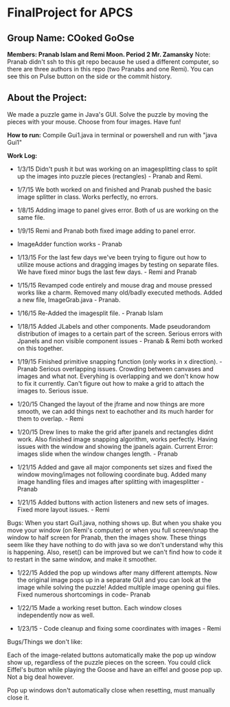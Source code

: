 FinalProject for APCS
============
Group Name: COoked GoOse
------------
**Members: Pranab Islam and Remi Moon. Period 2 Mr. Zamansky**
Note: Pranab didn't ssh to this git repo because he used a different computer, so there are three authors in this repo (two Pranabs and one Remi). You can see this on Pulse button on the side or the commit history. 

About the Project:
------------
We made a puzzle game in Java's GUI. Solve the puzzle by moving the pieces with your mouse. Choose from four images. Have fun! 

**How to run:**
Compile Gui1.java in terminal or powershell and run with "java Gui1"

**Work Log:**

- 1/3/15  Didn't push it but was working on an imagesplitting class to split up the images into puzzle pieces (rectangles) - Pranab and Remi. 

- 1/7/15 We both worked on and finished and Pranab pushed the basic image splitter in class. Works perfectly, no errors.

- 1/8/15 Adding image to panel gives error. Both of us are working on the same file. 

- 1/9/15 Remi and Pranab both fixed image adding to panel error. 
- ImageAdder function works - Pranab
- 1/13/15 For the last few days we've been trying to figure out how to utilize mouse actions and dragging images by testing on separate files. We have fixed minor bugs the last few days. - Remi and Pranab

- 1/15/15 Revamped code entirely and mouse drag and mouse pressed works like a charm. Removed many old/badly executed methods. Added a new file, ImageGrab.java - Pranab. 
- 1/16/15 Re-Added the imagesplit file. - Pranab Islam


- 1/18/15 Added JLabels and other components. Made pseudorandom distribution of images to a certain part of the screen. Serious errors with Jpanels and non visible component issues - Pranab & Remi both worked on this together. 

- 1/19/15 Finished primitive snapping function (only works in x direction). - Pranab 
Serious overlapping issues. Crowding between canvases and images and what not. Everyhing is overlapping and we don't know how to fix it currently. Can't figure out how to make a grid to attach the images to. Serious issue. 

- 1/20/15 Changed the layout of the jframe and now things are more smooth, we can add things next to eachother and its much harder for them to overlap. - Remi 

- 1/20/15 Drew lines to make the grid after jpanels and rectangles didnt work. 
Also finished image snapping algorithm, works perfectly. Having issues with the window and showing the jpanels again. Current Error: images slide when the window changes length. - Pranab 

- 1/21/15 Added and gave all major components set sizes and fixed the window moving/images not following coordinate bug. Added many image handling files and images after splitting with imagesplitter - Pranab 

- 1/21/15 Added buttons with action listeners and new sets of images. Fixed more layout issues. - Remi

Bugs: When you start Gui1.java, nothing shows up. But when you shake you move your window  (on Remi's computer) or when you full screen/snap the window to half screen for Pranab, then the images show. These things seem like they have nothing to do with java so we don't understand why this is happening. Also, reset() can be improved but we can't find how to code it to restart in the same window, and make it smoother.

- 1/22/15 Added the pop up windows after many different attempts. Now the original image pops up in a separate GUI and you can look at the image while solving the puzzle! Added multiple image opening gui files. Fixed numerous shortcomings in code- Pranab

- 1/22/15 Made a working reset button. Each window closes independently now as well. 
- 1/23/15 - Code cleanup and fixing some coordinates with images - Remi

Bugs/Things we don't like: 

Each of the image-related buttons automatically make the pop up window show up, regardless of the puzzle pieces on the screen. You could click Eiffel's button while playing the Goose and have an eiffel and goose pop up. Not a big deal however.

Pop up windows don't automatically close when resetting, must manually close it. 


